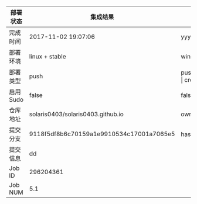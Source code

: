 部署状态 | 集成结果 | 参考值
---|---|---
完成时间 | 2017-11-02 19:07:06 | yyyy-mm-dd hh:mm:ss
部署环境 | linux + stable | window \| linux + stable
部署类型 | push | push \| pull_request \| api \| cron
启用Sudo | false | false \| true
仓库地址 | solaris0403/solaris0403.github.io | owner_name/repo_name
提交分支 | 9118f5df8b6c70159a1e9910534c17001a7065e5 | hash 16位
提交信息 | dd |
Job ID   | 296204361 | 
Job NUM  | 5.1 | 
